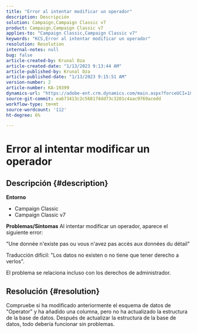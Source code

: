```yaml
---
title: "Error al intentar modificar un operador"
description: Descripción
solution: Campaign,Campaign Classic v7
product: Campaign,Campaign Classic v7
applies-to: "Campaign Classic,Campaign Classic v7"
keywords: "KCS,Error al intentar modificar un operador"
resolution: Resolution
internal-notes: null
bug: false
article-created-by: Krunal Oza
article-created-date: "1/13/2023 9:13:44 AM"
article-published-by: Krunal Oza
article-published-date: "1/13/2023 9:15:51 AM"
version-number: 2
article-number: KA-19399
dynamics-url: "https://adobe-ent.crm.dynamics.com/main.aspx?forceUCI=1&pagetype=entityrecord&etn=knowledgearticle&id=542a2e92-2293-ed11-aad1-6045bd006793"
source-git-commit: ea673413c2c568174dd73c3201c4aac9769acedd
workflow-type: tm+mt
source-wordcount: '112'
ht-degree: 6%

---
```


# Error al intentar modificar un operador

## Descripción {#description}

<b>Entorno</b>
- Campaign Classic
- Campaign Classic v7



<b>Problemas/Síntomas</b>
Al intentar modificar un operador, aparece el siguiente error:

&quot;Une donnée n&#39;existe pas ou vous n&#39;avez pas accès aux données du détail&quot;

Traducción difícil: &quot;Los datos no existen o no tiene que tener derecho a verlos&quot;.

El problema se relaciona incluso con los derechos de administrador.


## Resolución {#resolution}


Compruebe si ha modificado anteriormente el esquema de datos de &quot;Operator&quot; y ha añadido una columna, pero no ha actualizado la estructura de la base de datos. Después de actualizar la estructura de la base de datos, todo debería funcionar sin problemas.
